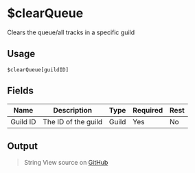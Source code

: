 # $clearQueue
Clears the queue/all tracks in a specific guild
## Usage
```
$clearQueue[guildID]
```
## Fields
|   Name   |     Description      | Type  | Required | Rest |
|----------|----------------------|-------|----------|------|
| Guild ID | The ID of the guild  | Guild | Yes      | No   |

## Output
> String
View source on [GitHub](https://github.com/tryforge/forgelink/blob/dev/src/natives/clearQueue.ts)